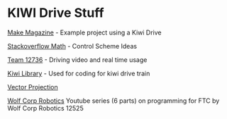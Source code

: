 # KIWI Drive Stuff #

[Make Magazine](https://makezine.com/projects/kiwi//) - Example project using a Kiwi Drive

[Stackoverflow Math](https://stackoverflow.com/questions/3748037/how-to-control-a-kiwi-drive-robot) - Control Scheme Ideas

[Team 12736](https://www.youtube.com/watch?v=luzvJ3wJkNU) - Driving video and real time usage

[Kiwi Library](https://docs.ftclib.org/ftclib/features/drivebases) - Used for coding for kiwi drive train

[Vector Projection](https://www.youtube.com/watch?v=PLcniG5HmRk)

[Wolf Corp Robotics](https://www.youtube.com/watch?v=PZTl6angIXM) Youtube series (6 parts) on programming for FTC by Wolf Corp Robotics 12525




